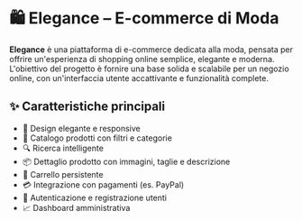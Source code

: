 # 🛍️ Elegance – E-commerce di Moda

**Elegance** è una piattaforma di e-commerce dedicata alla moda, pensata per offrire un'esperienza di shopping online semplice, elegante e moderna. L'obiettivo del progetto è fornire una base solida e scalabile per un negozio online, con un'interfaccia utente accattivante e funzionalità complete.

## ✨ Caratteristiche principali

- 🎨 Design elegante e responsive
- 🛒 Catalogo prodotti con filtri e categorie
- 🔍 Ricerca intelligente
- 📦 Dettaglio prodotto con immagini, taglie e descrizione
- 🧺 Carrello persistente
- 💳 Integrazione con pagamenti (es. PayPal)
- 🔐 Autenticazione e registrazione utenti
- 📈 Dashboard amministrativa
